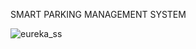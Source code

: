 
SMART PARKING MANAGEMENT SYSTEM

![eureka_ss](https://github.com/user-attachments/assets/28a903b2-60b0-4a9c-a81b-1f8431a421c2)


